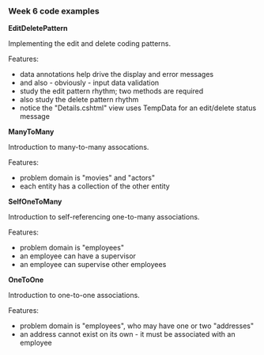 ### Week 6 code examples

**EditDeletePattern**

Implementing the edit and delete coding patterns.

Features:
- data annotations help drive the display and error messages
- and also - obviously - input data validation
- study the edit pattern rhythm; two methods are required
- also study the delete pattern rhythm
- notice the "Details.cshtml" view uses TempData for an edit/delete status message

**ManyToMany**

Introduction to many-to-many assocations.

Features:
- problem domain is "movies" and "actors"
- each entity has a collection of the other entity

**SelfOneToMany**

Introduction to self-referencing one-to-many associations.

Features:
- problem domain is "employees"
- an employee can have a supervisor
- an employee can supervise other employees

**OneToOne**

Introduction to one-to-one associations.

Features:
- problem domain is "employees", who may have one or two "addresses"
- an address cannot exist on its own - it must be associated with an employee
